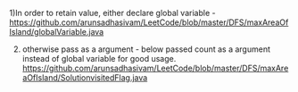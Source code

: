1)In order to retain value, either declare global variable -
          https://github.com/arunsadhasivam/LeetCode/blob/master/DFS/maxAreaOfIsland/globalVariable.java
    
2) otherwise pass as a argument - below passed count as a argument instead of global variable for good usage.
         https://github.com/arunsadhasivam/LeetCode/blob/master/DFS/maxAreaOfIsland/SolutionvisitedFlag.java
